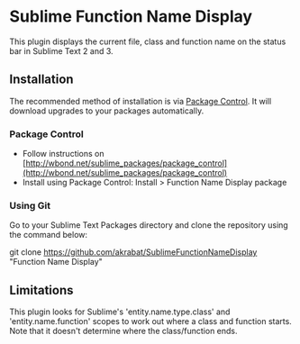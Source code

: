 # Sublime Function Name Display

This plugin displays the current file, class and function name on the status bar in Sublime Text 2 and 3.

## Installation

The recommended method of installation is via [Package Control](http://wbond.net/sublime_packages/package_control). It will download upgrades to your packages automatically.

### Package Control

* Follow instructions on [http://wbond.net/sublime_packages/package_control](http://wbond.net/sublime_packages/package_control)
* Install using Package Control: Install > Function Name Display package

### Using Git

Go to your Sublime Text Packages directory and clone the repository using the command below:

git clone https://github.com/akrabat/SublimeFunctionNameDisplay "Function Name Display"


## Limitations

This plugin looks for Sublime's 'entity.name.type.class' and 'entity.name.function' scopes to work out where a class and function starts. Note that it doesn't determine where the class/function ends. 
